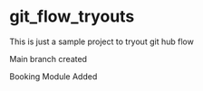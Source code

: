 # git_flow_tryouts
This is just a sample project to tryout git hub flow

Main branch created


Booking Module Added